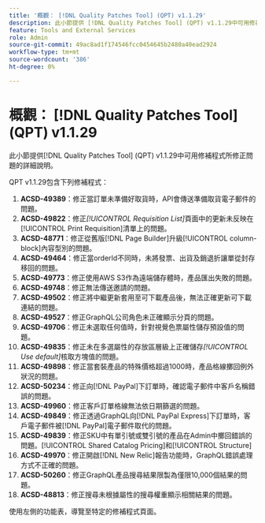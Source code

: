 ```yaml
---
title: '概觀： [!DNL Quality Patches Tool] (QPT) v1.1.29'
description: 此小節提供 [!DNL Quality Patches Tool] (QPT) v1.1.29中可用修補程式所修正問題的詳細說明。
feature: Tools and External Services
role: Admin
source-git-commit: 49ac8ad1f174546fcc0454645b2480a40ead2924
workflow-type: tm+mt
source-wordcount: '386'
ht-degree: 0%

---
```


# 概觀： [!DNL Quality Patches Tool] (QPT) v1.1.29

此小節提供[!DNL Quality Patches Tool] (QPT) v1.1.29中可用修補程式所修正問題的詳細說明。

QPT v1.1.29包含下列修補程式：

1. **ACSD-49389**：修正當訂單未準備好取貨時，API會傳送準備取貨電子郵件的問題。
1. **ACSD-49822**：修正&#x200B;*[!UICONTROL Requisition List]*&#x200B;頁面中的更新未反映在[!UICONTROL Print Requisition]清單上的問題。
1. **ACSD-48771**：修正從舊版[!DNL Page Builder]升級[!UICONTROL column-block]內容型別的問題。
1. **ACSD-49464**：修正當orderId不同時，未將發票、出貨及銷退折讓單從封存移回的問題。
1. **ACSD-49773**：修正使用AWS S3作為遠端儲存體時，產品匯出失敗的問題。
1. **ACSD-49748**：修正無法傳送邀請的問題。
1. **ACSD-49502**：修正將中繼更新套用至可下載產品後，無法正確更新可下載連結的問題。
1. **ACSD-49527**：修正GraphQL公司角色未正確顯示分頁的問題。
1. **ACSD-49706**：修正未選取任何值時，針對視覺色票屬性儲存預設值的問題。
1. **ACSD-49835**：修正未在多選屬性的存放區層級上正確儲存&#x200B;*[!UICONTROL Use default]*&#x200B;核取方塊值的問題。
1. **ACSD-49898**：修正當套裝產品的特殊價格超過1000時，產品格線擲回例外狀況的問題。
1. **ACSD-50234**：修正向[!DNL PayPal]下訂單時，確認電子郵件中客戶名稱錯誤的問題。
1. **ACSD-49960**：修正客戶訂單格線無法依日期篩選的問題。
1. **ACSD-49849**：修正透過GraphQL向[!DNL PayPal Express]下訂單時，客戶電子郵件被[!DNL PayPal]電子郵件取代的問題。
1. **ACSD-49839**：修正SKU中有單引號或雙引號的產品在Admin中擲回錯誤的問題。[!UICONTROL Shared Catalog Pricing]和[!UICONTROL Structure]
1. **ACSD-49970**：修正開啟[!DNL New Relic]報告功能時，GraphQL錯誤處理方式不正確的問題。
1. **ACSD-50260**：修正GraphQL產品搜尋結果限製為僅限10,000個結果的問題。
1. **ACSD-48813**：修正搜尋未根據屬性的搜尋權重顯示相關結果的問題。

使用左側的功能表，導覽至特定的修補程式頁面。
